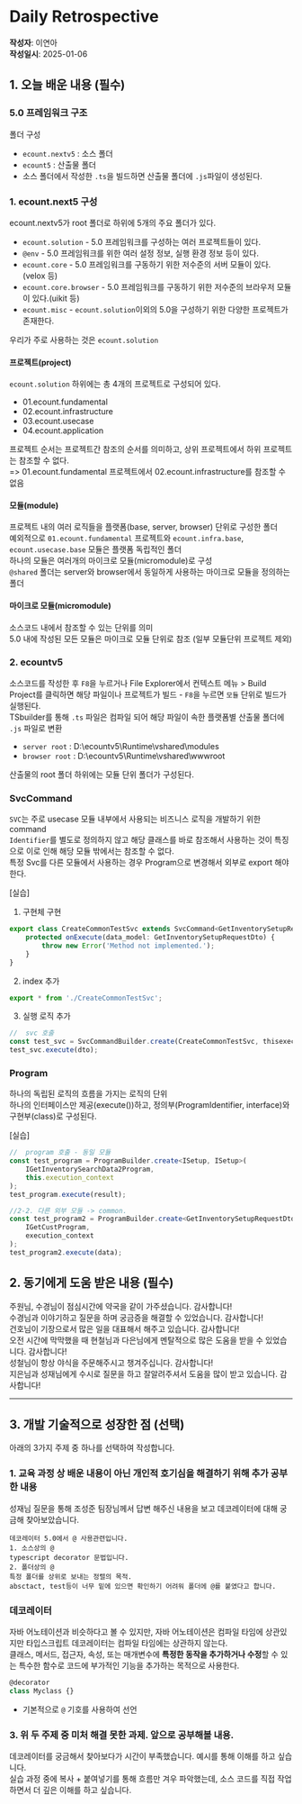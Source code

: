 # Daily Retrospective  
**작성자**: 이연아  
**작성일시**: 2025-01-06  

## 1. 오늘 배운 내용 (필수)  
### 5.0 프레임워크 구조
폴더 구성
- `ecount.nextv5` : 소스 폴더
- `ecount5` : 산출물 폴더
- 소스 폴더에서 작성한 `.ts`을 빌드하면 산출물 폴더에 `.js`파일이 생성된다.

### 1. ecount.next5 구성
ecount.nextv5가 root 폴더로 하위에 5개의 주요 폴더가 있다.
- `ecount.solution` - 5.0 프레임워크를 구성하는 여러 프로젝트들이 있다.
- `@env` - 5.0 프레임워크를 위한 여러 설정 정보, 실행 환경 정보 등이 있다.
- `ecount.core` - 5.0 프레임워크를 구동하기 위한 저수준의 서버 모듈이 있다.(velox 등)
- `ecount.core.browser` - 5.0 프레임워크를 구동하기 위한 저수준의 브라우저 모듈이 있다.(uikit 등)
- `ecount.misc` - `ecount.solution`이외의 5.0을 구성하기 위한 다양한 프로젝트가 존재한다.

우리가 주로 사용하는 것은 `ecount.solution`
#### 프로젝트(project)
`ecount.solution` 하위에는 총 4개의 프로젝트로 구성되어 있다.
- 01.ecount.fundamental
- 02.ecount.infrastructure
- 03.ecount.usecase
- 04.ecount.application

프로젝트 순서는 프로젝트간 참조의 순서를 의미하고, 상위 프로젝트에서 하위 프로젝트는 참조할 수 없다. </br>
=> 01.ecount.fundamental 프로젝트에서 02.ecount.infrastructure를 참조할 수 없음

#### 모듈(module)
프로젝트 내의 여러 로직들을 플랫폼(base, server, browser) 단위로 구성한 폴더 </br>
예외적으로 `01.ecount.fundamental` 프로젝트와 `ecount.infra.base`, `ecount.usecase.base` 모듈은 플랫폼 독립적인 폴더 </br>
하나의 모듈은 여러개의 마이크로 모듈(micromodule)로 구성 </br>
`@shared` 폴더는 server와 browser에서 동일하게 사용하는 마이크로 모듈을 정의하는 폴더

#### 마이크로 모듈(micromodule)
소스코드 내에서 참조할 수 있는 단위를 의미</br>
5.0 내에 작성된 모든 모듈은 마이크로 모듈 단위로 참조 (일부 모듈단위 프로젝트 제외)

### 2. ecountv5
소스코드를 작성한 후 `F8`을 누르거나 File Explorer에서 컨텍스트 메뉴 > Build Project를 클릭하면 해당 파일이나 프로젝트가 빌드 - `F8`을 누르면 `모듈` 단위로 빌드가 실행된다. </br>
TSbuilder를 통해 `.ts` 파일은 컴파일 되어 해당 파일이 속한 플랫폼별 산출물 폴더에 `.js` 파일로 변환
- `server root` : D:\ecountv5\Runtime\vshared\modules
- `browser root` : D:\ecountv5\Runtime\vshared\wwwroot

산출물의 root 폴더 하위에는 모듈 단위 폴더가 구성된다. </br>

### SvcCommand
`SVC`는 주로 usecase 모듈 내부에서 사용되는 비즈니스 로직을 개발하기 위한 command </br>
`Identifier`를 별도로 정의하지 않고 해당 클래스를 바로 참조해서 사용하는 것이 특징으로 이로 인해 해당 모듈 밖에서는 참조할 수 없다. </br>
특정 Svc를 다른 모듈에서 사용하는 경우 Program으로 변경해서 외부로 export 해야 한다.

[실습]
1. 구현체 구현
```typescript
export class CreateCommonTestSvc extends SvcCommand<GetInventorySetupRequestDto, void> {
	protected onExecute(data_model: GetInventorySetupRequestDto) {
		throw new Error('Method not implemented.');
	}
}
```

2. index 추가
```typescript
export * from './CreateCommonTestSvc';
```

3. 실행 로직 추가
```typescript
//  svc 호출
const test_svc = SvcCommandBuilder.create(CreateCommonTestSvc, thisexecution_context);
test_svc.execute(dto);
```

### Program
하나의 독립된 로직의 흐름을 가지는 로직의 단위 </br>
하나의 인터페이스만 제공(execute())하고, 정의부(ProgramIdentifier, interface)와 구현부(class)로 구성된다.

[실습]
```typescript
//  program 호출 - 동일 모듈
const test_program = ProgramBuilder.create<ISetup, ISetup>(
    IGetInventorySearchData2Program,
    this.execution_context
);
test_program.execute(result);
```

```typescript
//2-2. 다른 외부 모듈 -> common.
const test_program2 = ProgramBuilder.create<GetInventorySetupRequestDto, GetInventorySetupResultDto>(
    IGetCustProgram,
    execution_context
);
test_program2.execute(data);
```

## 2. 동기에게 도움 받은 내용 (필수)
주원님, 수경님이 점심시간에 약국을 같이 가주셨습니다. 감사합니다! </br>
수경님과 이야기하고 질문을 하며 궁금증을 해결할 수 있었습니다. 감사합니다! </br>
건호님이 기장으로서 많은 일을 대표해서 해주고 있습니다. 감사합니다! </br> 
오전 시간에 막막했을 때 현철님과 다은님에게 멘탈적으로 많은 도움을 받을 수 있었습니다. 감사합니다! </br>
성철님이 항상 야식을 주문해주시고 챙겨주십니다. 감사합니다!</br>
지은님과 성재님에게 수시로 질문을 하고 잘알려주셔서 도움을 많이 받고 있습니다. 감사합니다!

---

## 3. 개발 기술적으로 성장한 점 (선택)
아래의 3가지 주제 중 하나를 선택하여 작성합니다.

### 1. 교육 과정 상 배운 내용이 아닌 개인적 호기심을 해결하기 위해 추가 공부한 내용
성재님 질문을 통해 조성준 팀장님께서 답변 해주신 내용을 보고 데코레이터에 대해 궁금해 찾아보았습니다.

```
데코레이터 5.0에서 @ 사용관련입니다.
1. 소스상의 @ 
typescript decorator 문법입니다.
2. 폴더상의 @ 
특정 폴더를 상위로 보내는 정렬의 목적.
absctact, test등이 너무 밑에 있으면 확인하기 어려워 폴더에 @를 붙였다고 합니다.
```

### 데코레이터
자바 어노테이션과 비슷하다고 볼 수 있지만, 자바 어노테이션은 컴파일 타임에 상관있지만 타입스크립트 데코레이터는 컴파일 타임에는 상관하지 않는다. </br>
클래스, 메서드, 접근자, 속성, 또는 매개변수에 **특정한 동작을 추가하거나 수정**할 수 있는 특수한 함수로 코드에 부가적인 기능을 추가하는 목적으로 사용한다. </br>

```typescript
@decorator
class Myclass {}
```
- 기본적으로 `@` 기호를 사용하여 선언

### 3. 위 두 주제 중 미처 해결 못한 과제. 앞으로 공부해볼 내용.
데코레이터를 궁금해서 찾아보다가 시간이 부족했습니다. 예시를 통해 이해를 하고 싶습니다. </br>
실습 과정 중에 복사 + 붙여넣기를 통해 흐름만 겨우 파악했는데, 소스 코드를 직접 작업하면서 더 깊은 이해를 하고 싶습니다.